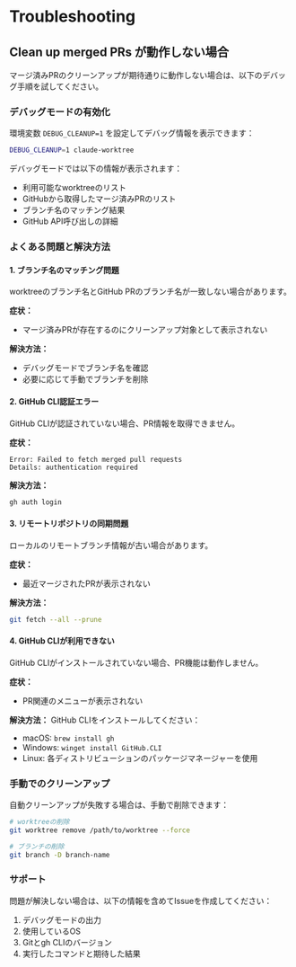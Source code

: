 # Troubleshooting

## Clean up merged PRs が動作しない場合

マージ済みPRのクリーンアップが期待通りに動作しない場合は、以下のデバッグ手順を試してください。

### デバッグモードの有効化

環境変数 `DEBUG_CLEANUP=1` を設定してデバッグ情報を表示できます：

```bash
DEBUG_CLEANUP=1 claude-worktree
```

デバッグモードでは以下の情報が表示されます：

- 利用可能なworktreeのリスト
- GitHubから取得したマージ済みPRのリスト
- ブランチ名のマッチング結果
- GitHub API呼び出しの詳細

### よくある問題と解決方法

#### 1. ブランチ名のマッチング問題

worktreeのブランチ名とGitHub PRのブランチ名が一致しない場合があります。

**症状：**
- マージ済みPRが存在するのにクリーンアップ対象として表示されない

**解決方法：**
- デバッグモードでブランチ名を確認
- 必要に応じて手動でブランチを削除

#### 2. GitHub CLI認証エラー

GitHub CLIが認証されていない場合、PR情報を取得できません。

**症状：**
```
Error: Failed to fetch merged pull requests
Details: authentication required
```

**解決方法：**
```bash
gh auth login
```

#### 3. リモートリポジトリの同期問題

ローカルのリモートブランチ情報が古い場合があります。

**症状：**
- 最近マージされたPRが表示されない

**解決方法：**
```bash
git fetch --all --prune
```

#### 4. GitHub CLIが利用できない

GitHub CLIがインストールされていない場合、PR機能は動作しません。

**症状：**
- PR関連のメニューが表示されない

**解決方法：**
GitHub CLIをインストールしてください：
- macOS: `brew install gh`
- Windows: `winget install GitHub.CLI`
- Linux: 各ディストリビューションのパッケージマネージャーを使用

### 手動でのクリーンアップ

自動クリーンアップが失敗する場合は、手動で削除できます：

```bash
# worktreeの削除
git worktree remove /path/to/worktree --force

# ブランチの削除
git branch -D branch-name
```

### サポート

問題が解決しない場合は、以下の情報を含めてIssueを作成してください：

1. デバッグモードの出力
2. 使用しているOS
3. Gitとgh CLIのバージョン
4. 実行したコマンドと期待した結果